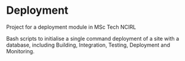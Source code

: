 Deployment
==========

Project for a deployment module in MSc Tech NCIRL 

Bash scripts to initialise a single command deployment of a site with a database, 
including Building, Integration, Testing, Deployment and Monitoring. 
